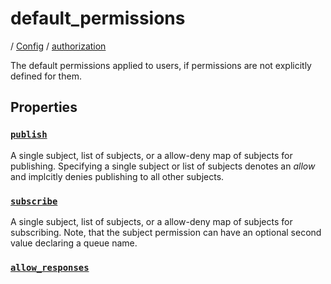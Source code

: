 # default_permissions

/ [Config](../..) / [authorization](..) 

The default permissions applied to users, if permissions are
not explicitly defined for them.

## Properties

### [`publish`](publish)

A single subject, list of subjects, or a allow-deny map of
subjects for publishing. Specifying a single subject or list
of subjects denotes an *allow* and implcitly denies publishing
to all other subjects.

### [`subscribe`](subscribe)

A single subject, list of subjects, or a allow-deny map of
subjects for subscribing. Note, that the subject permission can
have an optional second value declaring a queue name.

### [`allow_responses`](allow_responses)



